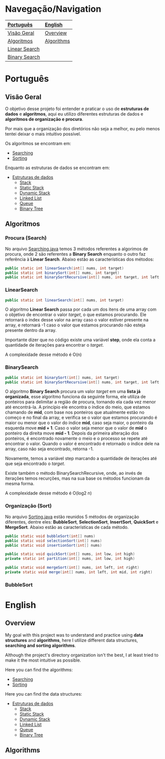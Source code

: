 # Navegação/Navigation

|[Português](#português)|[English](#english)|
|:-|:-|
|[Visão Geral](#visão-geral)|[Overview](#overview)|
|[Algoritmos](#algoritmos)|[Algorithms](#algorithms)|
|[Linear Search](#linearsearch)||
|[Binary Search](#binarysearch)||

# Português

## Visão Geral

O objetivo desse projeto foi entender e praticar o uso de **estruturas de dados** e **algoritmos**, aqui eu utilizo diferentes estruturas de dados e **algoritmos de organização e procura**.

Por mais que a organização dos diretórios não seja a melhor, eu pelo menos tentei deixar o mais intuitivo possível.

Os algoritmos se encontram em:
- [Searching](./src/main/java/com/eduardo/Searching.java)
- [Sorting](./src/main/java/com/eduardo/Sorting.java)

Enquanto as estruturas de dados se encontram em:
- [Estruturas de dados](./src/main/java/com/eduardo/dataStructures/)
  - [Stack](./src/main/java/com/eduardo/dataStructures/Stack.java)
  - [Static Stack](./src/main/java/com/eduardo/dataStructures/StaticStack.java)
  - [Dynamic Stack](./src/main/java/com/eduardo/dataStructures/DynamicStack.java)
  - [Linked List](./src/main/java/com/eduardo/dataStructures/LinkedList.java)
  - [Queue](./src/main/java/com/eduardo/dataStructures/Queue.java)
  - [Binary Tree](./src/main/java/com/eduardo/dataStructures/BinaryTree.java)

## Algoritmos

### Procura (Search)

No arquivo [Searching.java](./src/main/java/com/eduardo/Searching.java) temos 3 métodos referentes a algorimos de procura, onde 2 são referentes a **Binary Search** enquanto o outro faz referência à **Linear Search**. Abaixo estão as características dos métodos:

```.java
public static int linearSearch(int[] nums, int target)
public static int binarySort(int[] nums, int target)
public static int binarySortRecursive(int[] nums, int target, int left, int right)
```

### LinearSearch

```.java
public static int linearSearch(int[] nums, int target)
```

O algoritmo **Linear Search** passa por cada um dos itens de uma array com o objetivo de encontrar o valor *target*, o que estamos procurando. Ele retornará o index desse valor na array caso o valor estiver presente na array, e retornará -1 caso o valor que estamos procurando não esteja presente dentro da array.

Importante dizer que no código existe uma variável **step**, onde ela conta a quantidade de iterações para encontrar o *target*.

A complexidade desse método é O(n)

### BinarySearch

```.java
public static int binarySort(int[] nums, int target)
public static int binarySortRecursive(int[] nums, int target, int left, int right)
```

O algoritmo **Binary Search** procura um valor *target* em uma **lista já organizada**, esse algoritmo funciona da seguinte forma, ele utiliza de ponteiros para delimitar a região de procura, tornando ela cada vez menor até encontrá-la. A princípio ele encontra o índice do meio, que estamos chamando de **mid**, com base nos ponteiros que atualmente estão no começo e no final da array, e verifica se o valor que estamos procurando é maior ou menor que o valor do índice **mid**, caso seja maior, o ponteiro da esquerda move **mid + 1**. Caso o valor seja menor que o valor de **mid** o ponteiro da direita move **mid - 1**. Depois da primeira alteração dos ponteiros, é encontrado novamente o meio e o processo se repete até encontrar o valor. Quando o valor é encontrado é retornado o índice dele na array, caso não seja encontrado, retorna -1.

Novamente, temos a variável step marcando a quantidade de iterações até que seja encontrado o *target*.

Existe também o método BinarySearchRecursive, onde, ao invés de iterações temos recurções, mas na sua base os métodos funcionam da mesma forma.

A complexidade desse método é O(log2 n)

### Organização (Sort)

No arquivo [Sorting.java](./src/main/java/com/eduardo/Sorting.java) estão reunidos 5 métodos de organização diferentes, dentre eles: **BubbleSort**, **SelectionSort**, **InsertSort**, **QuickSort** e **MergeSort**. Abaixo estão as características de cada método.

```.java
public static void bubbleSort(int[] nums)
public static void selectionSort(int[] nums)
public static void insertionSort(int[] nums)

public static void quickSort(int[] nums, int low, int high)
private static int partition(int[] nums, int low, int high)

public static void mergeSort(int[] nums, int left, int right)
private static void merge(int[] nums, int left, int mid, int right)
```

### BubbleSort

# English

## Overview

My goal with this project was to understand and practice using **data structures** and **algorithms**, here I utilize different data structures, **searching and sorting algorithms**.

Although the project's directory organization isn't the best, I at least tried to make it the most intuitive as possible.

Here you can find the algorithms:
- [Searching](./src/main/java/com/eduardo/Searching.java)
- [Sorting](./src/main/java/com/eduardo/Sorting.java)

Here you can find the data structures:
- [Estruturas de dados](./src/main/java/com/eduardo/dataStructures/)
  - [Stack](./src/main/java/com/eduardo/dataStructures/Stack.java)
  - [Static Stack](./src/main/java/com/eduardo/dataStructures/StaticStack.java)
  - [Dynamic Stack](./src/main/java/com/eduardo/dataStructures/DynamicStack.java)
  - [Linked List](./src/main/java/com/eduardo/dataStructures/LinkedList.java)
  - [Queue](./src/main/java/com/eduardo/dataStructures/Queue.java)
  - [Binary Tree](./src/main/java/com/eduardo/dataStructures/BinaryTree.java)

## Algorithms
